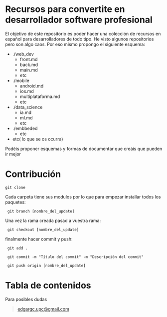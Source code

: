 # Recursos para convertite en desarrollador software profesional

El objetivo de este repositorio es poder hacer una colección de recursos en español para desarrolladores de todo tipo. He visto algunos repositorios pero son algo caos. Por eso mismo propongo el siguiente esquema:

- ./web_dev
   - front.md
   - back.md
   - main.md
   - etc
- ./mobile
  - android.md
  - ios.md
  - multiplataforma.md
  - etc
- ./data_science
  - ia.md
  - ml.md
  - etc
- ./embbeded
  - etc
- etc( lo que se os ocurra)

Podéis proponer esquemas y formas de documentar que creáis que pueden ir mejor

# Contribución

```shell
git clone 
```

Cada carpeta tiene sus modulos por lo que para empezar installar todos los paquetes: 


```shell
 git branch [nombre_del_update]
```
Una vez la rama creada pasad a vuestra rama: 

```shell
 git checkout [nombre_del_update]
```

finalmente hacer commit y push: 

```shell
 git add .
```

```shell
 git commit -m "Título del commit" -m "Descripción del commit"
```

```shell
 git push origin [nombre_del_update]
```

# Tabla de contenidos


Para posibles dudas

> edgargc.upc@gmail.com
